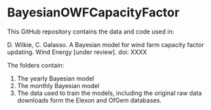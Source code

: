# BayesianOWFCapacityFactor

This GitHub repository contains the data and code used in:

D. Wilkie, C. Galasso. A Bayesian model for wind farm capacity factor updating. Wind Energy [under review]. doi: XXXX

The folders contain:
1. The yearly Bayesian model 
2. The monthly Bayesian model
3. The data used to train the models, including the original raw data downloads form the Elexon and OfGem databases.
